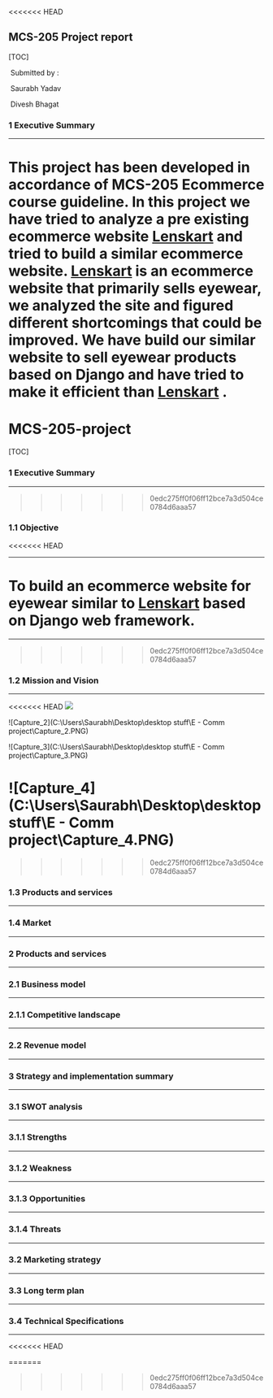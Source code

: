 <<<<<<< HEAD
## **MCS-205 Project report**

[TOC]

​																														Submitted by :

​																														Saurabh Yadav

​																														Divesh Bhagat





### 1 **Executive Summary**

------

This project has been developed in accordance of MCS-205 Ecommerce course guideline. In this project we have tried to analyze a pre existing ecommerce website [Lenskart](lenskart.com) and tried to build a similar ecommerce website. [Lenskart](lenskart.com) is an ecommerce website that primarily sells eyewear, we analyzed the site and figured different shortcomings that could be improved. We have build our similar website to sell eyewear products based on **Django** and have tried to make it efficient than [Lenskart](lenskart.com) .    
=======
# MCS-205-project
[TOC]






### 1 **Executive Summary**
------




>>>>>>> 0edc275ff0f06ff12bce7a3d504ce0784d6aaa57



### 1.1 **Objective** 
<<<<<<< HEAD

------

To build an ecommerce website for eyewear similar to [Lenskart](lenskart.com) based on Django web framework.
=======
------


>>>>>>> 0edc275ff0f06ff12bce7a3d504ce0784d6aaa57







### 1.2 **Mission and Vision**

------

<<<<<<< HEAD
![](C:\Users\Saurabh\Desktop\desktopstuff\E-Commproject\Capture_1.PNG)

![Capture_2](C:\Users\Saurabh\Desktop\desktop stuff\E -  Comm project\Capture_2.PNG)

![Capture_3](C:\Users\Saurabh\Desktop\desktop stuff\E -  Comm project\Capture_3.PNG)

![Capture_4](C:\Users\Saurabh\Desktop\desktop stuff\E -  Comm project\Capture_4.PNG)
=======

>>>>>>> 0edc275ff0f06ff12bce7a3d504ce0784d6aaa57













### 1.3 **Products and services** 

------











### 1.4 **Market** 

------















### 2 **Products and services**

------











### 2.1 **Business model** 

------













### 2.1.1 **Competitive landscape**

------















### 2.2 **Revenue model**

------















### 3 **Strategy and implementation summary**

------









### 3.1 **SWOT analysis**

------









### 3.1.1 **Strengths**

------







### 3.1.2 **Weakness**

------







### 3.1.3 **Opportunities** 

------







### 3.1.4 **Threats**

------







### 3.2 **Marketing strategy**

------











### 3.3 **Long term plan**

------













### 3.4 **Technical** **Specifications**

------

<<<<<<< HEAD

=======
>>>>>>> 0edc275ff0f06ff12bce7a3d504ce0784d6aaa57
